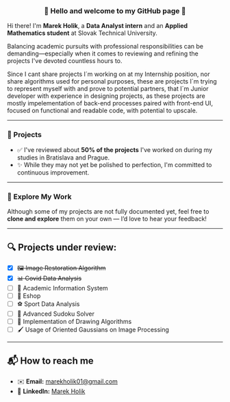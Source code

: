 <div align="center">

### 👋 Hello and welcome to my GitHub page 🎉

</div>

Hi there! I'm **Marek Holik**, a **Data Analyst intern** and an **Applied Mathematics student** at Slovak Technical University.  

Balancing academic pursuits with professional responsibilities can be demanding—especially when it comes to reviewing and refining the projects I've devoted countless hours to. 

Since I cant share projects I´m working on at my Internship position, nor share algorithms used for personal purposes, these are projects I´m trying to represent myself with and prove to potential partners, that I´m Junior developer with experience in designing projects, as these projects are mostly impelementation of back-end processes paired with front-end UI, focused on functional and readable code, with potential to upscale.

---

### 📂 Projects  

- ✅ I've reviewed about **50% of the projects** I've worked on during my studies in Bratislava and Prague.  
- ✨ While they may not yet be polished to perfection, I'm committed to continuous improvement.  

---

### 🚀 Explore My Work  

Although some of my projects are not fully documented yet, feel free to **clone and explore** them on your own — I’d love to hear your feedback!  

---

## 🔍 Projects under review:

- [x] ~~🖼️ Image Restoration Algorithm~~      
- [x] ~~📊 Covid Data Analysis~~  
- [ ] 🏫 Academic Information System  
- [ ] 🛒 Eshop  
- [ ] ⚽ Sport Data Analysis  
- [ ] 🧩 Advanced Sudoku Solver  
- [ ] 🎨 Implementation of Drawing Algorithms  
- [ ] 🖌️ Usage of Oriented Gaussians on Image Processing  

---

## 📬 How to reach me  

- ✉️ **Email:** [marekholik01@gmail.com](mailto:marekholik01@gmail.com)  
- 💼 **LinkedIn:** [Marek Holik](https://www.linkedin.com/in/marek-holik)  
